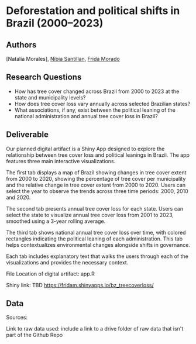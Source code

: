 # Deforestation and political shifts in Brazil (2000–2023)

## Authors

[Natalia Morales], [Nibia Santillan](https://nbs2809.github.io/Nibia/), [Frida Morado]()

## Research Questions

- How has tree cover changed across Brazil from 2000 to 2023 at the state and municipality levels?
- How does  tree cover loss vary annually across selected Brazilian states?
- What associations, if any, exist between the political leaning of the national administration and annual tree cover loss in Brazil?

## Deliverable
Our planned digital artifact is a Shiny App designed to explore the relationship between tree cover loss and political leanings in Brazil.
The app features three main interactive visualizations.

The first tab displays a map of Brazil showing changes in tree cover extent from 2000 to 2020, showing the percentage of tree cover per municipality and the relative change in tree cover extent from 2000 to 2020.
Users can select the year to observe the trends across three time periods: 2000, 2010 and 2020. 

The second tab presents annual tree cover loss for each state.
Users can select the state to visualize annual tree cover loss from 2001 to 2023, smoothed using a 3-year rolling average.

The third tab shows national annual tree cover loss over time, with colored rectangles indicating the political leaning of each administration.
This tab helps contextualizes environmental changes alongside shifts in governance.

Each tab includes explanatory text that walks the  users through each of the visualizations and provides the necessary context.

File Location of digital artifact: app.R

Shiny link: TBD <https://fridam.shinyapps.io/bz_treecoverloss/>

## Data

Sources:

Link to raw data used: include a link to a drive folder of raw data that isn't part of the Github Repo
